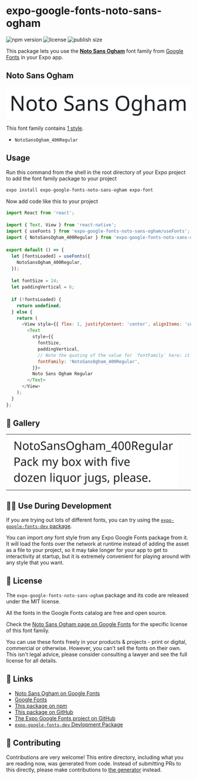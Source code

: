 # expo-google-fonts-noto-sans-ogham

![npm version](https://flat.badgen.net/npm/v/expo-google-fonts-noto-sans-ogham)
![license](https://flat.badgen.net/github/license/expo/google-fonts)
![publish size](https://flat.badgen.net/packagephobia/install/expo-google-fonts-noto-sans-ogham)

This package lets you use the [**Noto Sans Ogham**](https://fonts.google.com/specimen/Noto+Sans+Ogham) font family from [Google Fonts](https://fonts.google.com/) in your Expo app.

## Noto Sans Ogham

![Noto Sans Ogham](./font-family.png)

This font family contains [1 style](#-gallery).

- `NotoSansOgham_400Regular`

## Usage

Run this command from the shell in the root directory of your Expo project to add the font family package to your project
```sh
expo install expo-google-fonts-noto-sans-ogham expo-font
```

Now add code like this to your project
```js
import React from 'react';

import { Text, View } from 'react-native';
import { useFonts } from 'expo-google-fonts-noto-sans-ogham/useFonts';
import { NotoSansOgham_400Regular } from 'expo-google-fonts-noto-sans-ogham/400Regular';

export default () => {
  let [fontsLoaded] = useFonts({
    NotoSansOgham_400Regular,
  });

  let fontSize = 24;
  let paddingVertical = 6;

  if (!fontsLoaded) {
    return undefined;
  } else {
    return (
      <View style={{ flex: 1, justifyContent: 'center', alignItems: 'center' }}>
        <Text
          style={{
            fontSize,
            paddingVertical,
            // Note the quoting of the value for `fontFamily` here; it expects a string!
            fontFamily: 'NotoSansOgham_400Regular',
          }}>
          Noto Sans Ogham Regular
        </Text>
      </View>
    );
  }
};

```

## 🔡 Gallery


||||
|-|-|-|
|![NotoSansOgham_400Regular](.//400Regular/NotoSansOgham_400Regular.ttf.png)||||


## 👩‍💻 Use During Development

If you are trying out lots of different fonts, you can try using the [`expo-google-fonts-dev` package](https://github.com/freeboub/google-fonts/tree/master/font-packages/dev#readme).

You can import *any* font style from any Expo Google Fonts package from it. It will load the fonts
over the network at runtime instead of adding the asset as a file to your project, so it may take longer
for your app to get to interactivity at startup, but it is extremely convenient
for playing around with any style that you want.

## 📖 License

The `expo-google-fonts-noto-sans-ogham` package and its code are released under the MIT license.

All the fonts in the Google Fonts catalog are free and open source.

Check the [Noto Sans Ogham page on Google Fonts](https://fonts.google.com/specimen/Noto+Sans+Ogham) for the specific license of this font family.

You can use these fonts freely in your products & projects - print or digital, commercial or otherwise. However, you can't sell the fonts on their own. This isn't legal advice, please consider consulting a lawyer and see the full license for all details.

## 🔗 Links

- [Noto Sans Ogham on Google Fonts](https://fonts.google.com/specimen/Noto+Sans+Ogham)
- [Google Fonts](https://fonts.google.com/)
- [This package on npm](https://www.npmjs.com/package/expo-google-fonts-noto-sans-ogham)
- [This package on GitHub](https://github.com/freeboub/google-fonts/tree/master/font-packages/noto-sans-ogham)
- [The Expo Google Fonts project on GitHub](https://github.com/freeboub/google-fonts)
- [`expo-google-fonts-dev` Devlopment Package](https://github.com/freeboub/google-fonts/tree/master/font-packages/dev)

## 🤝 Contributing

Contributions are very welcome! This entire directory, including what you are reading now, was generated from code. Instead of submitting PRs to this directly, please make contributions to [the generator](https://github.com/freeboub/google-fonts/tree/master/packages/generator) instead.
